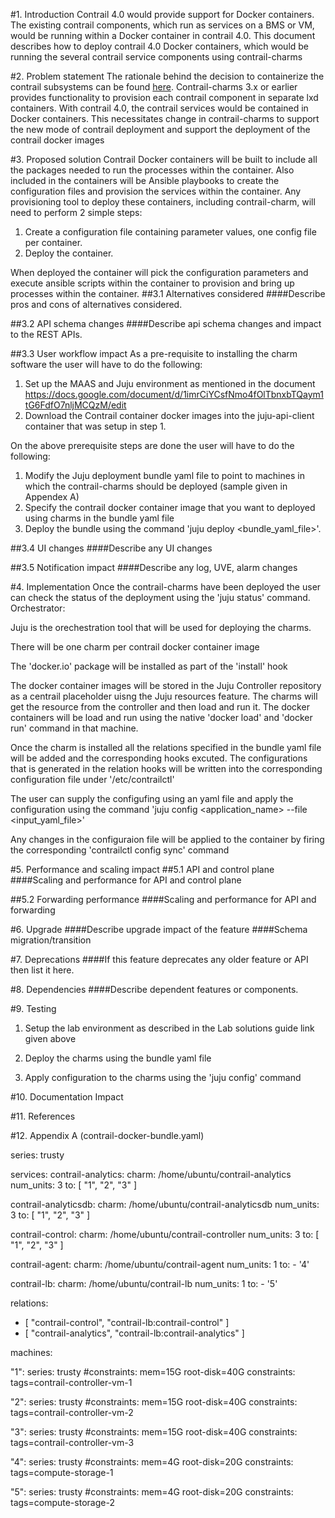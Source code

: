 
#1. Introduction
Contrail 4.0 would provide support for Docker containers. The existing contrail components, which run as services on a BMS or VM, would be running within a Docker container in contrail 4.0. 
This document describes how to deploy contrail 4.0 Docker containers, which would be running the several contrail service components using contrail-charms

#2. Problem statement
The rationale behind the decision to containerize the contrail subsystems can be found [here]( https://github.com/Juniper/contrail-docker/blob/master/specs/contrail-docker.md). Contrail-charms 3.x or earlier provides functionality to provision each contrail component in separate lxd containers. With contrail 4.0, the contrail services would be contained in Docker containers. This necessitates change in contrail-charms to support the new mode of contrail deployment and support the deployment of the contrail docker images

#3. Proposed solution
Contrail Docker containers will be built to include all the packages needed to run the processes within the container. Also included in the containers will be Ansible playbooks to create the configuration files and provision the services within the container. Any provisioning tool to deploy these containers, including contrail-charm, will need to perform 2 simple steps:

1.   Create a configuration file containing parameter values, one config file per container.
2.   Deploy the container.

When deployed the container will pick the configuration parameters and execute ansible scripts within the container to provision and bring up processes within the container.
##3.1 Alternatives considered
####Describe pros and cons of alternatives considered.

##3.2 API schema changes
####Describe api schema changes and impact to the REST APIs.

##3.3 User workflow impact
As a pre-requisite to installing the charm software the user will have to do the following:

1. Set up the MAAS and Juju environment as mentioned in the document https://docs.google.com/document/d/1imrCiYCsfNmo4fOlTbnxbTQaym1tG6FdfO7nljMCQzM/edit
2. Download the Contrail container docker images into the juju-api-client container that was setup in step 1.

On the above prerequisite steps are done the user will have to do the following:

1. Modify the Juju deployment bundle yaml file to point to machines in which the contrail-charms should be deployed (sample given in Appendex A)
2. Specify the contrail docker container image that you want to deployed using charms in the bundle yaml file
3. Deploy the bundle using the command 'juju deploy <bundle_yaml_file>'.

##3.4 UI changes
####Describe any UI changes

##3.5 Notification impact
####Describe any log, UVE, alarm changes


#4. Implementation
Once the contrail-charms have been deployed the user can check the status of the deployment using the 'juju status' command.
Orchestrator:

Juju is the orechestration tool that will be used for deploying the charms.

There will be one charm per contrail docker container image

The 'docker.io' package will be installed as part of the 'install' hook

The docker container images will be stored in the Juju Controller repository as a centrail placeholder uisng the Juju resources feature. The charms will get the resource from the controller and then load and run it. The docker containers will be load and run using the native 'docker load' and 'docker run' command in that machine.

Once the charm is installed all the relations specified in the bundle yaml file will be added and the corresponding hooks excuted. The configurations that is generated in the relation hooks will be written into the corresponding configuration file under '/etc/contrailctl'

The user can supply the configufing using an yaml file and apply the configuration using the command 'juju config <application_name> --file <input_yaml_file>'

Any changes in the configuraion file will be applied to the container by firing the corresponding 'contrailctl config sync' command 


#5. Performance and scaling impact
##5.1 API and control plane
####Scaling and performance for API and control plane

##5.2 Forwarding performance
####Scaling and performance for API and forwarding

#6. Upgrade
####Describe upgrade impact of the feature
####Schema migration/transition

#7. Deprecations
####If this feature deprecates any older feature or API then list it here.

#8. Dependencies
####Describe dependent features or components.

#9. Testing
1. Setup the lab environment as described in the Lab solutions guide link given above

2. Deploy the charms using the bundle yaml file

3. Apply configuration to the charms using the 'juju config' command

#10. Documentation Impact

#11. References

#12. Appendix A (contrail-docker-bundle.yaml)

series: trusty

services:
  contrail-analytics:
    charm: /home/ubuntu/contrail-analytics
    num_units: 3
    to: [ "1", "2", "3" ]
    
  contrail-analyticsdb:
    charm: /home/ubuntu/contrail-analyticsdb
    num_units: 3
    to: [ "1", "2", "3" ]
    
  contrail-control:
    charm: /home/ubuntu/contrail-controller
    num_units: 3
    to: [ "1", "2", "3" ]
    
  contrail-agent:
    charm: /home/ubuntu/contrail-agent
    num_units: 1
    to:
      - '4'
      
   contrail-lb:
    charm: /home/ubuntu/contrail-lb
    num_units: 1
    to:
      - '5'

relations:
  - [ "contrail-control", "contrail-lb:contrail-control" ]
  - [ "contrail-analytics", "contrail-lb:contrail-analytics" ]
  
machines:

  "1":
    series: trusty
    #constraints: mem=15G root-disk=40G
    constraints: tags=contrail-controller-vm-1
    
  "2":
    series: trusty
    #constraints: mem=15G root-disk=40G
    constraints: tags=contrail-controller-vm-2
    
  "3":
    series: trusty
    #constraints: mem=15G root-disk=40G
    constraints: tags=contrail-controller-vm-3
    
  "4":
    series: trusty
    #constraints: mem=4G root-disk=20G
    constraints: tags=compute-storage-1
    
  "5":
    series: trusty
    #constraints: mem=4G root-disk=20G
    constraints: tags=compute-storage-2
